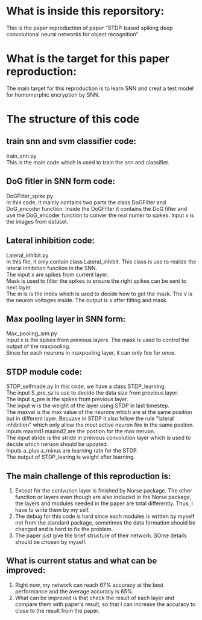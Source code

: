 # What is inside this reporsitory:
This is the paper reproduction of paper "STDP-based spiking deep convolutional neural networks for object recognition"
# What is the target for this paper reproduction:
The main target for this reproduction is to learn SNN and creat a test model for homomorphic encryption by SNN.
# The structure of this code
## train snn and svm classifier code:
train_snn.py  
This is the main code which is used to train the snn and classifier.
## DoG fitler in SNN form code:
DoGFilter_spike.py  
In this code, it mainly contains two parts the class DoGFilter and DoG_encoder function. Inside the DoGFilter it contains the DoG filter and use the DoG_encoder function to conver the real numer to spikes.
Input x is the images from dataset.
## Lateral inhibition code:
Lateral_inhibit.py  
In this file, it only contain class Lateral_inhibit. This class is use to  realize the lateral inhibition function in the SNN.  
The input x are spikes from current layer.  
Mask is used to filter the spikes to ensure the right spikes can be sent to next layer.  
The m is is the index which is used to decide how to get the mask.
The v is the neuron voltages inside.
The output is x after filting and mask.
## Max pooling layer in SNN form:
Max_pooling_snn.py  
Input x is the spikes from previous layers.
The mask is used to control the output of the maxpooling.  
Since for each neurons in maxpooling layer, it can only fire for once.
## STDP module code:
STDP_selfmade.py
In this code, we have a class STDP_learning.  
The input S_pre_sz is use to decide the data size from previous layer.  
The input s_pre is the spikes from previous layer.  
The input w is the weight of the layer using STDP in last timestep.  
The maxval is the max value of the neurons which are at the same position but in different layer. Becuase in STDP it also fellow the rule "lateral inhibition" which only allow the most active neuron fire in the same postion.  
Inputs maxind1 maxind2 are the postion for the max neruon.  
The input stride is the stride in preivous convolution layer which is used to decide which neruon should be updated.  
Inputs a_plus a_minus are learning rate for the STDP.  
The output of STDP_learing  is weight after learning.
## The main challenge of this reproduction is:
1. Except for the conlvution layer is finished by Norse package. The other function or layers even though are also included in the Norse package, the layers and modules needed in the paper are total differently. Thus, I have to write them by my self.
2. The debug for this code is hard since each modules is written by myself not from the standard package, sometimes the data formation should be changed and is hard to fix the problem.
3. The paper just give the brief structure of their network. SOme details should be chosen by myself.
## What is current status and what can be improved:
1. Right now, my network can reach 67% accuracy at the best performance and the average accuracy is 65%.
2. What can be improved is that check the result of each layer and compare them with paper's result, so that I can increase the accuracy to close to the result from the paper.
